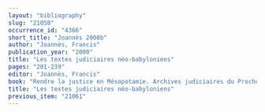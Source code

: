 ```yaml
---
layout: "bibliography"
slug: "21058"
occurrence_id: "4366"
short_title: "Joannès 2000b"
author: "Joannès, Francis"
publication_year: "2000"
title: "Les textes judiciaires néo-babyloniens"
pages: "201-239"
editor: "Joannès, Francis"
book: "Rendre la justice en Mésopotamie. Archives judiciaires du Proche-Orient ancien (Saint-Denis)"
title: "Les textes judiciaires néo-babyloniens"
previous_item: "21061"
---
```

